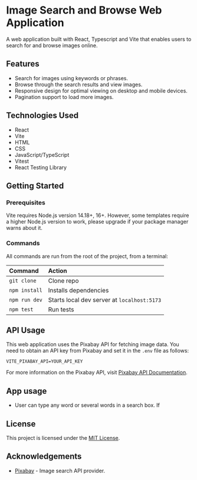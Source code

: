 # Image Search and Browse Web Application

A web application built with React, Typescript and Vite that enables users to search for and browse images online.

## Features

- Search for images using keywords or phrases.
- Browse through the search results and view images.
- Responsive design for optimal viewing on desktop and mobile devices.
- Pagination support to load more images. 

## Technologies Used

- React
- Vite
- HTML
- CSS
- JavaScript/TypeScript
- Vitest
- React Testing Library

## Getting Started

### Prerequisites

Vite requires Node.js version 14.18+, 16+. However, some templates require a higher Node.js version to work, please upgrade if your package manager warns about it.

### Commands 

All commands are run from the root of the project, from a terminal:

| Command                   | Action                                           |
| :------------------------ | :----------------------------------------------- |
| `git clone`               | Clone repo                                       |
| `npm install`             | Installs dependencies                            |
| `npm run dev`             | Starts local dev server at `localhost:5173`      |
| `npm test`                | Run tests                                        |


## API Usage

This web application uses the Pixabay API for fetching image data. You need to obtain an API key from Pixabay and set it in the `.env` file as follows:

`VITE_PIXABAY_API=YOUR_API_KEY`

For more information on the Pixabay API, visit [Pixabay API Documentation](https://pixabay.com/api/docs/).

## App usage

- User can type any word or several words in a search box. If 

## License

This project is licensed under the [MIT License](https://opensource.org/licenses/MIT).

## Acknowledgements

- [Pixabay](https://pixabay.com/) - Image search API provider.
